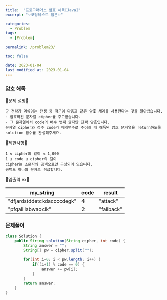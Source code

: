```yaml
---
title:  "프로그래머스 암호 해독[Java]"
excerpt: "✨코딩테스트 입문✨"

categories:
  - Problem
tags:
  - [Problem]

permalink: /problem23/

toc: false

date: 2023-01-04
last_modified_at: 2023-01-04
---
```

### 암호 해독

💫문제 설명💫

```
군 전략가 머쓱이는 전쟁 중 적군이 다음과 같은 암호 체계를 사용한다는 것을 알아냈습니다.
· 암호화된 문자열 cipher를 주고받습니다.
· 그 문자열에서 code의 배수 번째 글자만 진짜 암호입니다.
문자열 cipher와 정수 code가 매개변수로 주어질 때 해독된 암호 문자열을 return하도록 solution 함수를 완성해주세요.
```
💫제한사항💫

```
1 ≤ cipher의 길이 ≤ 1,000
1 ≤ code ≤ cipher의 길이
cipher는 소문자와 공백으로만 구성되어 있습니다.
공백도 하나의 문자로 취급합니다.
```

💫입출력 ex💫

|my_string|code|result|
|------|---|---|
|"dfjardstddetckdaccccdegk"|4|"attack"|
|"pfqallllabwaoclk"|2|"fallback"|

### 문제풀이

```java
class Solution {
    public String solution(String cipher, int code) {
        String answer = "";
        String[] pw = cipher.split("");
        
        for(int i=0; i < pw.length; i++) {
            if((i+1) % code == 0) {
                answer += pw[i];
            }
        }
        return answer;
    }
}
```
